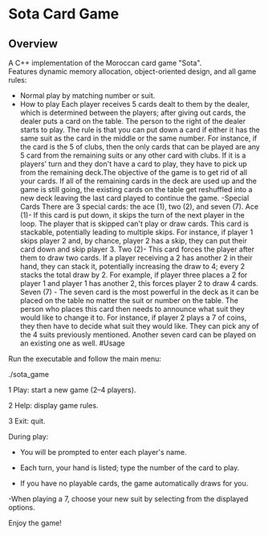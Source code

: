 # Sota Card Game

## Overview
A C++ implementation of the Moroccan card game "Sota".  
Features dynamic memory allocation, object-oriented design, and all game rules:
- Normal play by matching number or suit.
- How to play 
Each player receives 5 cards dealt to them by the dealer, which is determined between the players; after giving out cards, the dealer puts a card on the table.
The person to the right of the dealer starts to play. The rule is that you can put down a card if either it has the same suit as the card in the middle or the same number.
 For instance, if the card is the 5 of clubs, then the only cards that can be played are any 5 card from the remaining suits or any other card with clubs.
If it is a players' turn and they don't have a card to play, they have to pick up from the remaining deck.The objective of the game is to get rid of all your cards.
If all of the remaining cards in the deck are used up and the game is still going, the existing cards on the table get reshuffled into a new deck leaving the last card played to continue the game.
-Special Cards 
There are 3 special cards: the ace (1), two (2), and seven (7).
Ace (1)- If this card is put down, it skips the turn of the next player in the loop. The player that is skipped can't play or draw cards. This card is stackable, potentially leading to multiple skips.
For instance, if player 1 skips player 2 and, by chance, player 2 has a skip, they can put their card down and skip player 3.
Two (2)- This card forces the player after them to draw two cards. If a player receiving a 2 has another 2 in their hand, they can stack it, potentially increasing the draw to 4; every 2 stacks the total draw by 2.
For example, if player three places a 2 for player 1 and player 1 has another 2, this forces player 2 to draw 4 cards.
Seven (7) - The seven card is the most powerful in the deck as it can be placed on the table no matter the suit or number on the table.
The person who places this card then needs to announce what suit they would like to change it to.
For instance, if player 2 plays a 7 of coins, they then have to decide what suit they would like.
They can pick any of the 4 suits previously mentioned. Another seven card can be played on an existing one as well.
#Usage

Run the executable and follow the main menu:

./sota_game

1 Play: start a new game (2–4 players).

2 Help: display game rules.

3 Exit: quit.

During play:

- You will be prompted to enter each player's name.

- Each turn, your hand is listed; type the number of the card to play.

- If you have no playable cards, the game automatically draws for you.

-When playing a 7, choose your new suit by selecting from the displayed options.

Enjoy the game!
